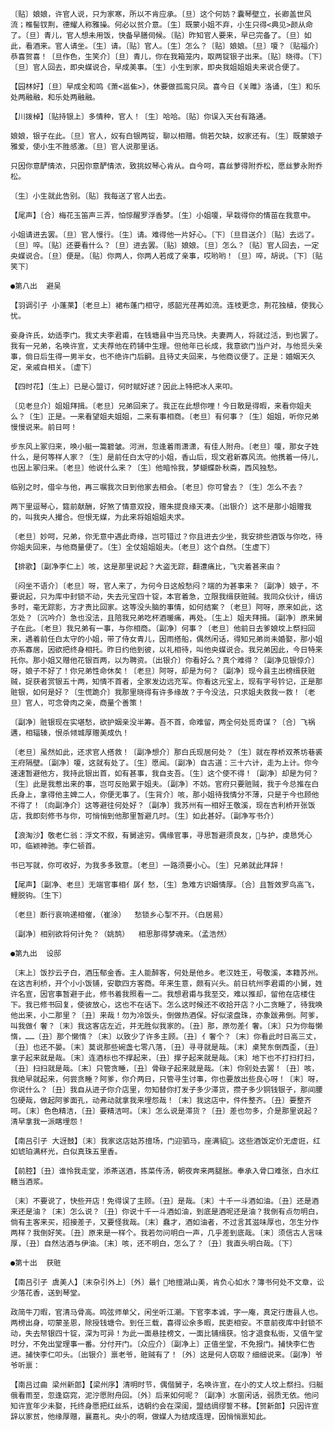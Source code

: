 <!-- { "loadSidebar": true } -->
    〔贴〕娘娘，许官人说，只为家寒，所以不肯应承。〔旦〕这个何妨？囊琴壁立，长卿盖世风流；椎髻钗荆，德耀人称雅操。何必以贫介意。〔生〕既蒙小姐不弃，小生只得<典见>颜从命了。〔旦〕青儿，官人想未用饭，快备早膳伺候。〔贴〕昨知官人要来，早已完备了。〔旦〕如此，看酒来。官人请坐。〔生〕请。〔贴〕官人。〔生〕怎么？〔贴〕娘娘。〔旦〕嗄？〔贴福介〕恭喜贺喜！〔旦作色，生笑介〕〔旦〕青儿，你在我箱笼内，取两锭银子出来。〔贴〕晓得。〔下〕〔旦〕官人回去，即央媒说合，早成美事。〔生〕小生到家，即央我姐姐姐夫来说合便了。

    【园林好】〔旦〕早成全和鸣《萧<邕隹>》，休要做孤鸾只凤。喜今日《关雎》洛诵，〔生〕和乐处两融融，和乐处两融融。

    【川拨棹】〔贴持银上〕多情种，官人！〔生〕哈哈。〔贴〕你误入天台有路通。

    娘娘，银子在此。〔旦〕官人，奴有白银两锭，聊以相赠。倘若欠缺，奴家还有。〔生〕既蒙娘子雅爱，使小生不胜感激。〔旦〕官人说那里话。

    只因你意酽情浓，只因你意酽情浓，致挑奴琴心肯从。自今呵，喜丝萝得附乔松，愿丝萝永附乔松。

    〔生〕小生就此告别。〔贴〕我每送了官人出去。

    【尾声】〔合〕梅花玉笛声三弄，怕惊醒罗浮香梦。〔生〕小姐嗄，早栽得你的情苗在我意中。

    小姐请进去罢。〔旦〕官人慢行。〔生〕请。难得他一片好心。〔下〕〔旦目送介〕〔贴〕去远了。〔旦〕啐。〔贴〕还要看什么？〔旦〕进去罢。〔贴〕娘娘。〔旦〕怎么？〔贴〕官人回去，一定央媒说合。〔旦〕便是。〔贴〕你两人，你两人若成了亲事，哎哟哟！〔旦〕啐，胡说。〔下〕〔贴笑下〕

    ●第八出  避吴

    【羽调引子 小蓬莱】〔老旦上〕裙布蓬门相守，感韶光荏苒如流。连枝更念，荆花独植，使我心忧。

    妾身许氏，幼适李门。我丈夫李君甫，在钱塘县中当充马快。夫妻两人，将就过活，到也罢了。我有一兄弟，名唤许宣，丈夫荐他在药铺中生理。但他年已长成，我意欲门当户对，与他觅头亲事，倘日后生得一男半女，也不绝许门后嗣。且待丈夫回来，与他商议便了。正是：婚姻天久定，亲戚自相关。〔虚下〕

    【四时花】〔生上〕已是心盟订，何时赋好逑？因此上特把冰人来叩。

    〔见老旦介〕姐姐拜揖。〔老旦〕兄弟回来了。我正在此想你哩！今日敢是得暇，来看你姐夫么？〔生〕正是。一来看望姐夫姐姐，二来有事相商。〔老旦〕有何事？〔生〕姐姐，听你兄弟慢慢说来。前日呵！

    步东风上冢归来，唤小艇一篙碧皱。河洲，忽逢着雨潇潇，有佳人附舟。〔老旦〕嗄，那女子姓什么，是何等样人家？〔生〕是前任白太守的小姐，香山后，现文君新寡风流。他携着一侍儿，也因上冢归来。〔老旦〕他说什么来？〔生〕他暗怜我，梦蝴蝶卧秋斋，西风独愁。

    临别之时，借伞与他，再三嘱我次日到他家去相会。〔老旦〕你可曾去？〔生〕怎么不去？

    两下里逗琴心，筵前献酬，好煞了情意双投，赠朱提良缘天凑。〔出银介〕这不是那小姐赠我的，叫我央人撮合。但恨无媒，为此来将姐姐姐夫求。

    〔老旦〕妙呵，兄弟，你无意中遇此奇缘，岂可错过？你且进去少坐，我安排些酒饭与你吃，待你姐夫回来，与他商量便了。〔生〕全仗姐姐姐夫。〔老旦〕这个自然。〔生虚下〕

    【排歌】〔副净李仁上〕咳，这是那里说起？大盗无踪，翻遭痛比，飞灾着甚来由？

    〔闷坐不语介〕〔老旦〕呀，官人来了，为何今日这般愁闷？端的为甚事来？〔副净〕娘子，不要说起，只为库中封锁不动，失去元宝四十锭，本官着急，立限我缉获赃贼。我同众伙计，缉访多时，毫无踪影，方才责比回家。这等没头脑的事情，如何结案？〔老旦〕阿呀，原来如此，这怎处？〔沉吟介〕急也没法，且陪我兄弟吃杯酒暖痛，再处。〔生上〕姐夫拜揖。〔副净〕原来舅子在此。〔老旦〕我兄弟有一事，与你相商。〔副净〕何事？〔老旦〕他前日去爹娘坟上祭扫回来，遇着前任白太守的小姐，带了侍女青儿，因雨搭船，偶然闲话，得知兄弟尚未婚娶，那小姐亦系寡居，因欲把终身相托。昨日约他到彼，以礼相待，叫他央媒说合。我兄弟因此，今日特来托你。那小姐又赠他花银百两，以为聘资。〔出银介〕你看好么？真个难得？〔副净见银惊介〕呀，娘子不好了！你兄弟性命休矣！〔老旦〕阿呀，却是为何？〔副净〕现今县主出榜缉获赃贼，捉获者赏银五十两，知情不首者，全家发边远充军。你看这元宝上，现有字号钤记，正是那赃银，如何是好？〔生慌跪介〕我那里晓得有许多缘故？于今没法，只求姐夫救我一救！〔老旦〕官人，可念骨肉之亲，商量个善策！

    〔副净〕赃银现在实堪愁，欲护姻亲没半筹。吾不首，命难留，两全何处觅奇谋？〔合〕飞祸遘，相辐辏，恨杀倾城厚赠美成仇！

    〔老旦〕虽然如此，还求官人搭救！〔副净想介〕那白氏现居何处？〔生〕就在荐桥双茶坊巷裘王府隔壁。〔副净〕嗄，这就有处了。〔生〕愿闻。〔副净〕自古道：三十六计，走为上计。你今速速暂避他方，我持此银出首，如有甚事，我自支吾。〔生〕这个使不得！〔副净〕却是为何？〔生〕此是我惹出来的事，岂可反贻累于姐夫。〔副净〕不妨。官府只要赃贼，我于今总推在白氏身上，拿得他主婢二人，你便无事了。〔生背介〕咳，那小姐待我情分不薄，只是于今也顾他不得了！〔向副净介〕这等避往何处好？〔副净〕我苏州有一相好王敬溪，现在吉利桥开张饭店，我即刻修书与你，可悄悄到他那里暂避几时。〔生〕如此甚好。〔副净写书介〕

    【浪淘沙】敬老仁翁：浮文不叙，有舅途穷。偶缘官事，寻思暂避须良友，与护，虔恳凭心叩，临颖神驰。李仁顿首。

    书已写就，你可收好，为我多多致意。〔老旦〕一路须要小心。〔生〕兄弟就此拜辞！

    【尾声】〔副净、老旦〕无端官事相亻孱亻愁，〔生〕急难方识姻情厚。〔合〕且暂效罗鸟高飞，鲤脱钩。〔生下〕

    〔老旦〕断行哀响递相催，（崔涂）  愁锁乡心掣不开。（白居易）

    〔副净〕相别欲将何计免？（姚鹄）  相思那得梦魂来。（孟浩然）

    ●第九出  设邸

    〔末上〕饭抄云子白，酒压郁金香。主人能醉客，何处是他乡。老汉姓王，号敬溪，本籍苏州。在这吉利桥，开个小小饭铺，安歇四方客商。年来生意，颇有兴头。前日杭州李君甫的小舅，姓许名宣，因官事暂避于此，修书着我照看一二。我想君甫与我至交，难以推却，留他在店楼住下。我已修书回复，使彼放心，这也不在话下。怎么这时候还不收拾开店？小二贪睡了，待我唤他出来，小二那里？〔丑〕来哉！勿为冷饭头，倒做热酒保。好似滚盘珠，亦象跋弗倒。阿爹，叫我做亻奢？〔末〕我这客店左近，并无胜似我家的。〔丑〕那，原勿差亻奢。〔末〕只为你每懒惰，……〔丑〕那个懒惰？〔末〕以致少了许多主顾。〔丑〕亻奢个？〔末〕你看此时日高三丈，〔丑〕也还不晏。〔末〕莫说那些碗盏七零八落，〔丑〕寻寻就是哉。〔末〕桌凳东倒西歪，〔丑〕拿子起来就是哉。〔末〕连酒标也不撑起来，〔丑〕撑子起来就是哉。〔末〕地下也不打扫打扫，〔丑〕扫扫就是哉。〔末〕只管贪睡，〔丑〕骨碌子起来就是哉。〔末〕你别处去罢！〔丑〕咳，我绝早就起来，何尝贪睡？阿爹，你介两日，只管寻生讨事，你也要放出些良心呀！〔末〕呀，你说什么？〔丑〕我自从进子你介店里，勿知替你打发子多少滞货，攒子多少铜钱银子，那间腰包硬哉，做起阿爹面孔，动弗动就拿我来埋怨哉！〔末〕我这店中，件件整齐。〔丑〕要整齐呵。〔末〕色色精洁，〔丑〕要精洁呵。〔末〕怎么说是滞货？〔丑〕差也勿多，介是那里说起？清早拿我一派瞎埋怨！

    【南吕引子 大迓鼓】〔末〕我家这店姑苏擅场，门迎驷马，座满貂。这些酒饭定价无虚诳，红如琥珀满杯光，白似真珠五里香。

    【前腔】〔丑〕谁怜我走堂，添茶送酒，拣菜传汤，朝夜奔来两腿胀。奉承入骨口难张，白水红糖当酒浆。

    〔末〕不要说了，快些开店！免得误了主顾。〔丑〕是哉。〔末〕十千一斗酒如油。〔丑〕还是酒来还是油？〔末〕怎么说？〔丑〕你说十千一斗酒如油，到底是酒呢还是油？我倒有点勿明白，倘有主客来买，招接差子，又要怪我哉。〔末〕蠢才，酒如油者，不过言其滋味厚也，怎生分作两样？我倒好笑。〔丑〕原来是一样个。我若勿问明白一声，几乎差到底哉。〔末〕须信古人言味厚，〔丑〕自然沽酒与伊油。〔末〕咳，还不明白，怎么了？〔丑〕我直头明白哉。〔下〕

    ●第十出  获赃

    【南吕引子 虞美人】〔末杂引外上〕〔外〕最忄地擅湖山美，肯负心如水？簿书何处不文章，讼少落花香，送到琴堂。

    政简牛刀暇，官清马骨高。鸣弦师单父，闲坐听江潮。下官李本诚，字一庵，真定行唐县人也。两榜出身，叨蒙圣恩，除授钱塘令。到任三载，喜得讼余多暇，民吏相安。不意前夜库中封锁不动，失去帑银四十锭，深为可异！为此一面悬挂榜文，一面比铺缉获。恰才退食私衙，又值午堂时分，不免出堂理事一番。分付开门。〔众应介〕〔副净上〕正值坐堂，不免报门。捕快李仁告进。捕快李仁叩头。〔出银介〕禀老爷，赃贼有了！〔外〕这是何人窃取？细细说来。〔副净〕爷爷听禀：

    【南吕过曲 梁州新郎】【梁州序】清明时节，偶偕舅子，名唤许宣，在小的丈人坟上祭扫。归艇俄看雨至，忽逢窈窕，泥泞愿附舟回。〔外〕后来如何呢？〔副净〕水窗闲话，弱质无依。他问知许宣年少未娶，托终身愿把红丝系，诘朝约会在深闺，盟结绸缪誓不移。【贺新郎】只因许宣辞以家贫，他缘厚赠，襄嘉礼。央小的啊，做媒人为结成连理，因悄悄禀知此。

